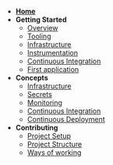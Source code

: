 <!-- markdownlint-disable MD041 -->
<!-- markdownlint-disable MD032 MD033 -->

- [**Home**](docs/index.md)
- **Getting Started**
  - [Overview](docs/getting_started/overview.md)
  - [Tooling](docs/getting_started/tooling.md)
  - [Infrastructure](docs/getting_started/infrastructure.md)
  - [Instrumentation](docs/getting_started/instrumentation.md)
  - [Continuous Integration](docs/getting_started/ci.md)
  - [First application](docs/getting_started/first_application.md)
- **Concepts**
  - [Infrastructure](docs/concepts/infrastructure.md)
  - [Secrets](docs/concepts/secrets.md)
  - [Monitoring](docs/concepts/monitoring.md)
  - [Continuous Integration](docs/concepts/ci.md)
  - [Continuous Deployment](docs/concepts/cd.md)
- **Contributing**
  - [Project Setup](docs/contributing/project_setup.md)
  - [Project Structure](docs/contributing/project_structure.md)
  - [Ways of working](docs/contributing/ways_of_working.md)
